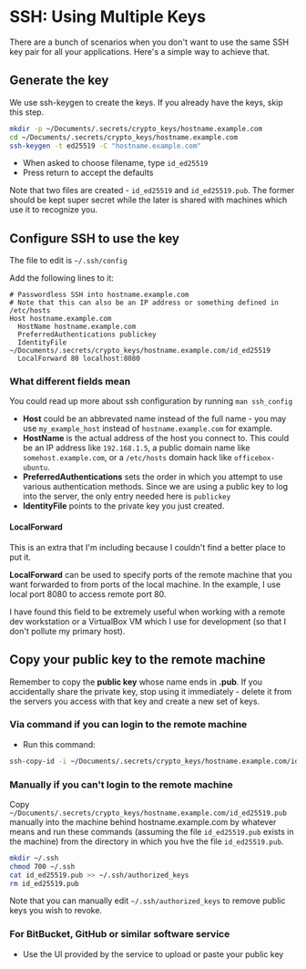 # SSH: Using Multiple Keys

There are a bunch of scenarios when you don't want to use the same SSH key pair
for all your applications. Here's a simple way to achieve that.

## Generate the key

We use ssh-keygen to create the keys. If you already have the keys, skip this
step.

```bash
mkdir -p ~/Documents/.secrets/crypto_keys/hostname.example.com
cd ~/Documents/.secrets/crypto_keys/hostname.example.com
ssh-keygen -t ed25519 -C "hostname.example.com"
```

* When asked to choose filename, type `id_ed25519`
* Press return to accept the defaults

Note that two files are created - `id_ed25519` and `id_ed25519.pub`. The former
should be kept super secret while the later is shared with machines which use it
to recognize you.

## Configure SSH to use the key

The file to edit is `~/.ssh/config`

Add the following lines to it:

```ssh_config
# Passwordless SSH into hostname.example.com
# Note that this can also be an IP address or something defined in /etc/hosts
Host hostname.example.com
  HostName hostname.example.com
  PreferredAuthentications publickey
  IdentityFile ~/Documents/.secrets/crypto_keys/hostname.example.com/id_ed25519
  LocalForward 80 localhost:8080
```

### What different fields mean

You could read up more about ssh configuration by running `man ssh_config`

* **Host** could be an abbrevated name instead of the full name - you may use
  `my_example_host` instead of `hostname.example.com` for example.
* **HostName** is the actual address of the host you connect to. This could be
  an IP address like `192.168.1.5`, a public domain name like
  `somehost.example.com`, or a `/etc/hosts` domain hack like `officebox-ubuntu`.
* **PreferredAuthentications** sets the order in which you attempt to use
  various authentication methods. Since we are using a public key to log into
  the server, the only entry needed here is `publickey`
* **IdentityFile** points to the private key you just created.

#### LocalForward

This is an extra that I'm including because I couldn't find a better place to
put it.

**LocalForward** can be used to specify ports of the remote machine that you
want forwarded to from ports of the local machine. In the example, I use local
port 8080 to access remote port 80.

I have found this field to be extremely useful when working with a remote dev
workstation or a VirtualBox VM which I use for development (so that I don't
pollute my primary host).


## Copy your public key to the remote machine

Remember to copy the **public key** whose name ends in **.pub**. If you
accidentally share the private key, stop using it immediately - delete it from
the servers you access with that key and create a new set of keys.

### Via command if you can login to the remote machine

* Run this command:

```bash
ssh-copy-id -i ~/Documents/.secrets/crypto_keys/hostname.example.com/id_ed25519.pub username@hostname.example.com
```

### Manually if you can't login to the remote machine

Copy `~/Documents/.secrets/crypto_keys/hostname.example.com/id_ed25519.pub`
manually into the machine behind hostname.example.com by whatever means and run
these commands (assuming the file `id_ed25519.pub` exists in the machine) from
the directory in which you hve the file `id_ed25519.pub`.

```bash
mkdir ~/.ssh
chmod 700 ~/.ssh
cat id_ed25519.pub >> ~/.ssh/authorized_keys
rm id_ed25519.pub
```

Note that you can manually edit `~/.ssh/authorized_keys` to remove public keys
you wish to revoke.

### For BitBucket, GitHub or similar software service

* Use the UI provided by the service to upload or paste your public key
